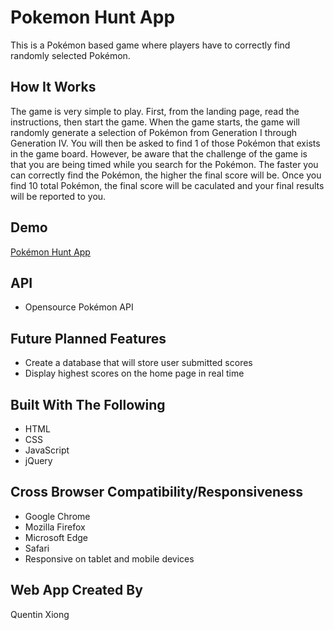 # Pokemon Hunt App
This is a Pokémon based game where players have to correctly find randomly selected Pokémon. 

## How It Works
The game is very simple to play. First, from the landing page, read the instructions, then start the game. When the game starts, the game will randomly generate a selection of Pokémon from Generation I through Generation IV. You will then be asked to find 1 of those Pokémon that exists in the game board. However, be aware that the challenge of the game is that you are being timed while you search for the Pokémon. The faster you can correctly find the Pokémon, the higher the final score will be. Once you find 10 total Pokémon, the final score will be caculated and your final results will be reported to you.

## Demo
[Pokémon Hunt App](https://quexiong.github.io/PokemonHunt/)

## API
- Opensource Pokémon API

## Future Planned Features
- Create a database that will store user submitted scores
- Display highest scores on the home page in real time

## Built With The Following 
- HTML 
- CSS
- JavaScript
- jQuery

## Cross Browser Compatibility/Responsiveness
- Google Chrome
- Mozilla Firefox
- Microsoft Edge
- Safari
- Responsive on tablet and mobile devices

## Web App Created By
Quentin Xiong